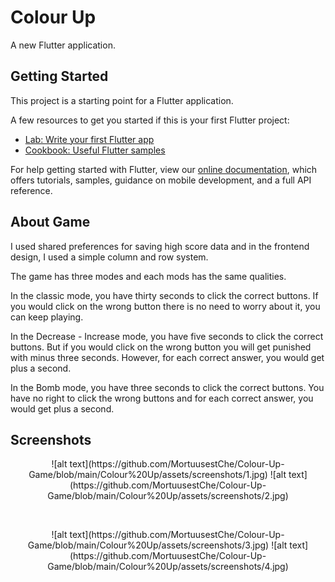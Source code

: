 # Colour Up

A new Flutter application.

## Getting Started

This project is a starting point for a Flutter application.

A few resources to get you started if this is your first Flutter project:

- [Lab: Write your first Flutter app](https://flutter.dev/docs/get-started/codelab)
- [Cookbook: Useful Flutter samples](https://flutter.dev/docs/cookbook)

For help getting started with Flutter, view our
[online documentation](https://flutter.dev/docs), which offers tutorials,
samples, guidance on mobile development, and a full API reference.

## About Game

I used shared preferences for saving high score data and in the frontend design, I used a simple column and row system. 

The game has three modes and each mods has the same qualities.

In the classic mode, you have thirty seconds to click the correct buttons. If you would click on the wrong button there is no need to worry about it, you can keep playing.

In the Decrease - Increase mode, you have five seconds to click the correct buttons. But if you would click on the wrong button you will get punished with minus three seconds. However, for each correct answer, you would get plus a second.

In the Bomb mode, you have three seconds to click the correct buttons. You have no right to click the wrong buttons and for each correct answer, you would get plus a second.

## Screenshots
<p align="center">
![alt text](https://github.com/MortuusestChe/Colour-Up-Game/blob/main/Colour%20Up/assets/screenshots/1.jpg)
![alt text](https://github.com/MortuusestChe/Colour-Up-Game/blob/main/Colour%20Up/assets/screenshots/2.jpg)
  </p>
<br />
<p align="center">
![alt text](https://github.com/MortuusestChe/Colour-Up-Game/blob/main/Colour%20Up/assets/screenshots/3.jpg)
![alt text](https://github.com/MortuusestChe/Colour-Up-Game/blob/main/Colour%20Up/assets/screenshots/4.jpg)
  </p>


